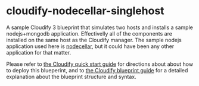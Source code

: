 cloudify-nodecellar-singlehost
==============================

A sample Cloudify 3 blueprint that simulates two hosts and installs a sample nodejs+mongodb application. Effectivelly all of the components are installed on the same host as the Cloudify manager. The sample nodejs application used here is [nodecellar](http://coenraets.org/blog/2012/10/nodecellar-sample-application-with-backbone-js-twitter-bootstrap-node-js-express-and-mongodb/), but it could have been any other application for that matter.

Please refer to [the Cloudify quick start guide](http://getcloudify.org/guide/3.0/quickstart.htm) for directions about about how to deploy this blueperint, and to [the Cloudify blueprint guide](http://getcloudify.org/guide/3.0/blueprint_guide.htm) for a detailed explanation about the blueprint structure and syntax. 
